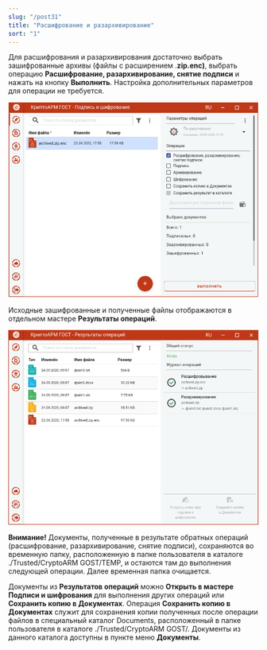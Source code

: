 ```yaml
---
slug: "/post31"
title: "Расшифрование и разархивирование"
sort: "1"
---
```


Для расшифрования и разархивирования достаточно выбрать зашифрованные архивы (файлы с расширением .**zip.enc)**, выбрать операцию **Расшифрование, разархивирование, снятие подписи** и нажать на кнопку **Выполнить**. Настройка дополнительных параметров для операции не требуется.

![decrypt-unpack.png](./images/decrypt-unpack.png "Расшифрование и разархивирование файлов")

Исходные зашифрованные и полученные файлы отображаются в отдельном мастере
**Результаты операций**.

![decrypt-unpack-result.png](./images/decrypt-unpack-result.png "Результаты расшифрования и разархивирования файлов")

**Внимание!** Документы, полученные в результате обратных операций (расшифрование, разархивирование, снятие подписи), сохраняются во временную папку, расположенную в папке пользователя в каталоге ./Trusted/CryptoARM GOST/TEMP, и остаются там до выполнения следующей операции. Далее временная папка очищается.

Документы из **Результатов операций** можно **Открыть в мастере Подписи и шифрования** для выполнения других операций или **Сохранить копию в Документах**. Операция **Сохранить копию в Документах** служит для сохранения копии полученных после операции файлов в специальный каталог Documents, расположенный в папке пользователя в каталоге ./Trusted/CryptoARM GOST/. Документы из данного каталога доступны в пункте меню **Документы**.
